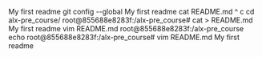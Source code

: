 My first readme
git config --global
My first readme
cat README.md 
^ c
cd alx-pre_course/
root@855688e8283f:/alx-pre_course# cat > README.md
My first readme
vim README.md
root@855688e8283f:/alx-pre_course echo 
root@855688e8283f:/alx-pre_course# vim README.md
My first readme
